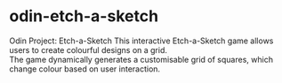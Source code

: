 # odin-etch-a-sketch
Odin Project: Etch-a-Sketch
This interactive Etch-a-Sketch game allows users to create colourful designs on a grid.    
The game dynamically generates a customisable grid of squares, which change colour based on user interaction.